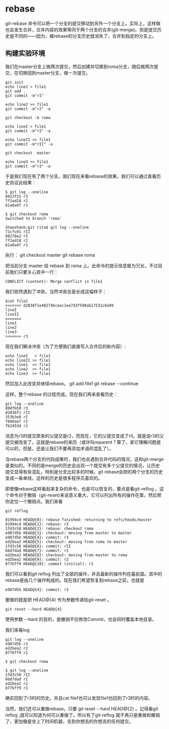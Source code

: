 # rebase 

git-rebase 命令可以把一个分支的提交移动到另外一个分支上。实际上，这样做也会发生合并，合并内容的效果等同于两个分支的合并(git-merge)。但是提交历史是不同的——因为，被rebase的分支历史就消失了，合并到指定的分支上。

## 构建实验环境

我们在master分支上做两次提交，然后创建并切换到roma分支，随后做两次提交，在切换回到master分支，做一次提交。

    git init 
    echo line1 > file1
    git add .
    git commit -m"r1"

	echo line2 >> file1
    git commit -m"r2" -a
    
    git checkout -b roma

    echo lineI > file1
    git commit -m"rI" -a

	echo lineII >> file1
    git commit -m"rII" -a

	git checkout  master

	echo line3 >> file1
    git commit -m"r3" -a

于是我们现在有了两个分支。我们现在来看rebase的效果。我们可以通过查看历史验证此结果：

    $ git log --oneline
    8913f15 r3
    7f3ad18 r2
    61a0a4f r1
    
    $ git checkout roma
    Switched to branch 'roma'
    
    Shawshank:git rita$ git log --oneline
    71cfc01 rII
    88270a2 rI
    7f3ad18 r2
    61a0a4f r1

执行：
    git checkout master
    git rebase roma


把当前分支 master 给 rebase 到 roma 上。此命令的提示信息极为冗长，不过目前我们只要关心其中一行：

    CONFLICT (content): Merge conflict in file1

我们依然遇到了冲突，当然冲突总是长成这幅样子：

    $cat file1
    <<<<<<< d2036f1e48274bceac1ee7d3f508ab17531c8a99
    lineI
    lineII
    =======
    line1
    line2
    line3
    >>>>>>> r3

现在我们解决冲突（为了方便我们直接写入合并后的新内容）:

    echo lineI   > file1
    echo lineII >> file1
    echo line1  >> file1
    echo line2  >> file1 
    echo line3  >> file1

然后加入此改变并继续rebase。
    git add file1
    git rebase --continue
    

这样，整个rebase 的过程完成。现在我们再来查看历史：

    git log --oneline
    80dfb59 r3
    d2036f1 rII
    353b3e8 rI
    f840aaf r2
    fb2453d r1

消息为r3的提交原来的父提交是r2，而现在，它的父提交变成了rII。就是说r3的父提交被改变了。这就是rebase的来历（或许叫reparent？算了，拿它理解问题是可以的，但是，还是让我们不要再添加术语的混乱了）。

当rebase两个分支的代码成果时，我们也会遇到合并代码的情况，这和git-merge是类似的。不同的是merge的历史会出现一个提交有多个父提交的情况，让历史提交显得有些混乱，特别是分支比较多的时候。git rebase会把的两个分支的历史变成一条单线，这样的历史是很多程序员喜欢的。

即使像rebase这样看起来复杂的命令，也是可以恢复的，要点是看git-reflog 。这个命令对于撤销（git-reset)来说意义重大，它可以列出所有的操作在案，然后帮你定位一个撤销点。我们来看

    git reflog

    81994cd HEAD@{0}: rebase finished: returning to refs/heads/master
    81994cd HEAD@{1}: rebase: r3
    1fd3c58 HEAD@{2}: rebase: checkout roma
    e987d5b HEAD@{3}: checkout: moving from master to master
    e987d5b HEAD@{4}: commit: r3
    ed2bea2 HEAD@{5}: checkout: moving from roma to master
    1fd3c58 HEAD@{6}: commit: rII
    6bd7dad HEAD@{7}: commit: rI
    ed2bea2 HEAD@{8}: checkout: moving from master to roma
    ed2bea2 HEAD@{9}: commit: r2
    8776ff9 HEAD@{10}: commit (initial): r1

我们可以看到git reflog 列出了全部的操作，并且最新的操作列在最前面。其中的rebase是由几个操作构成的。现在我们希望恢复到rebase之前，也就是 

    e987d5b HEAD@{4}: commit: r3
要做的就是把 HEAD@{4} 作为参数传递给git-reset 。

    git reset --hard HEAD@{4}

使用参数 --hard 的目的，是撤销不仅修改Commit，也会同时覆盖本地目录。


我们来看log

    git log --oneline
    e987d5b r3
    ed2bea2 r2
    8776ff9 r1
    
    $ git checkout roma
    
    $ git log --oneline
    1fd3c58 rII
    6bd7dad rI
    ed2bea2 r2
    8776ff9 r1

确实回到了r3时的历史。并且cat file1也可以发现file1也回到了r3时的内容。

当然，我们还可以重做rebase，只要 git reset --hard HEAD@{2} 。记得看git reflog ,就可以知道为何可以重做了。所以有了git-reflog 就不再只是重做和撤销了，更加像是坐上了时间机器，去到你想去的你想去的任何提交。
